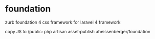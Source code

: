 foundation
==========

zurb foundation 4 css framework for laravel 4 framework

copy JS to /public:
php artisan asset:publish aheissenberger/foundation
